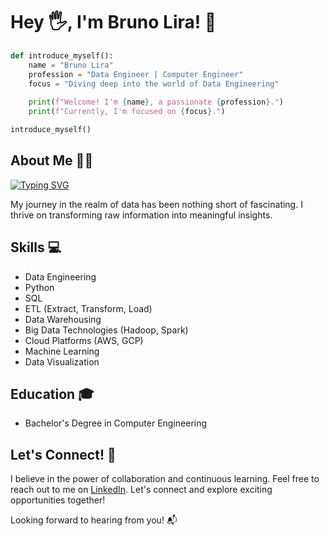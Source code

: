 # Hey 🖐, I'm Bruno Lira! :rocket:

```python
def introduce_myself():
    name = "Bruno Lira"
    profession = "Data Engineer | Computer Engineer"
    focus = "Diving deep into the world of Data Engineering"
    
    print(f"Welcome! I'm {name}, a passionate {profession}.")
    print(f"Currently, I'm focused on {focus}.")

introduce_myself()
```

## About Me :man_technologist:

<p align="left">
  <a href="https://git.io/typing-svg">
    <img src="https://readme-typing-svg.demolab.com?font=Consolas&pause=1000&color=0074D9&width=500&height=45&lines=An+Analytics+Engineer+in+love+with+data;AWS+Community+Builder;A+life+long+learner;Contributing+with+open+source+community" alt="Typing SVG" />
  </a>
</p>


My journey in the realm of data has been nothing short of fascinating. I thrive on transforming raw information into meaningful insights.

## Skills :computer:

- Data Engineering
- Python
- SQL
- ETL (Extract, Transform, Load)
- Data Warehousing
- Big Data Technologies (Hadoop, Spark)
- Cloud Platforms (AWS, GCP)
- Machine Learning
- Data Visualization

## Education :mortar_board:

- Bachelor's Degree in Computer Engineering

## Let's Connect! :handshake:

I believe in the power of collaboration and continuous learning. Feel free to reach out to me on [LinkedIn](https://www.linkedin.com/in/brunoponteslira/). Let's connect and explore exciting opportunities together!

Looking forward to hearing from you! :mailbox_with_mail:
<!---
BrunoPontesLira/BrunoPontesLira is a ✨ special ✨ repository because its `README.md` (this file) appears on your GitHub profile.
You can click the Preview link to take a look at your changes.
--->
